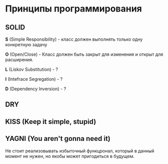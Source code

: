 # Принципы программирования

## SOLID
**S** (Simple Responsibility) - класс должен выполнять только одну конкретную задачу 

**O** (Open/Close) - Класс должен быть закрыт для изменения и открыт для расширения.

**L** (Liskov Substitution) - ?

**I** (Intefrace Segregation) - ? 

**D** (Dependency Inversion) - ?

## DRY

## KISS (Keep it simple, stupid)

## YAGNI (You aren't gonna need it)
Не стоит реализовывать избыточный функцронал, который в данный момент не нужен, но якобы 
может пригодиться в будущем.
